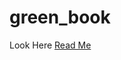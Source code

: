 # green_book
Look Here [Read Me](https://github.com/Gorgeous7777/green_book/blob/master/tango_with_django_project/readme.md)
